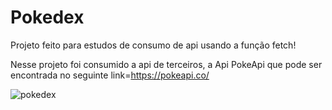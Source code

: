 # Pokedex

Projeto feito para estudos de consumo de api usando a função fetch!

Nesse projeto foi consumido a api de terceiros, a Api PokeApi que pode ser encontrada no seguinte link=https://pokeapi.co/



![pokedex](https://user-images.githubusercontent.com/77033790/209251567-05b17753-8b46-4ef1-839f-f4b0d7341b09.PNG)
